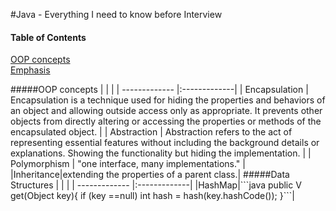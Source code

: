 #Java - Everything I need to know before Interview

#### Table of Contents  
[OOP concepts](#oop-concepts)  
[Emphasis](#emphasis)

<a name="oop-concepts"/>
#####OOP concepts
|               |              |
| ------------- |:-------------|
| Encapsulation      | Encapsulation is a technique used for hiding the properties and behaviors of an object and allowing outside access only as appropriate. It prevents other objects from directly altering or accessing the properties or methods of the encapsulated object. |
| Abstraction      | Abstraction refers to the act of representing essential features without including the background details or explanations. Showing the functionality but hiding the implementation.      |
| Polymorphism | "one interface, many implementations."      |
|Inheritance|extending the properties of a parent class.|

<a name="data-structures"/>
#####Data Structures
|               |              |
| ------------- |:-------------|
|HashMap|```java public  V get(Object key){ if (key ==null) int hash = hash(key.hashCode()); }```|
